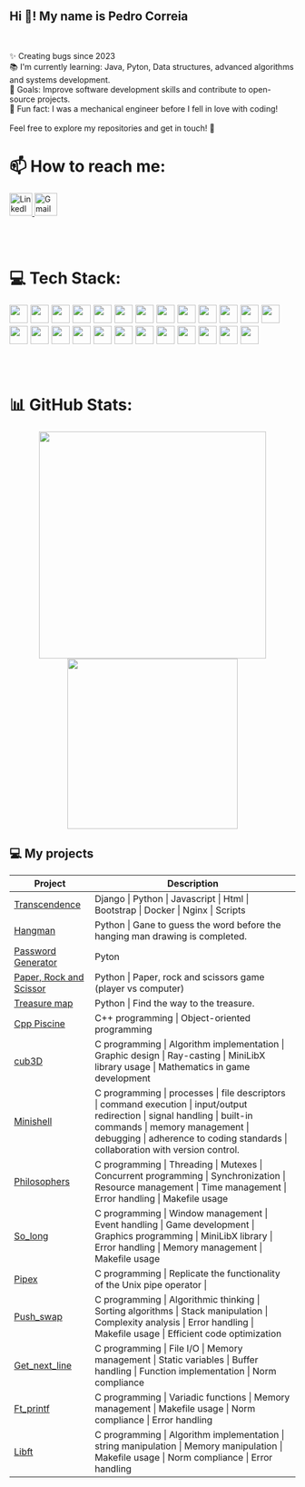 <br clear="both">
<h2 align="left">Hi 👋! My name is Pedro Correia</h2>


<br clear="both">
<p align="left">✨ Creating bugs since 2023<br>📚 I'm currently learning: Java, Pyton, Data structures, advanced algorithms and systems development.<br>🎯 Goals: Improve software development skills and contribute to open-source projects.<br>🎲 Fun fact: I was a mechanical engineer before I fell in love with coding!<br><br>Feel free to explore my repositories and get in touch! 🚀</p>

# 📫 How to reach me: 
<div>
  <a href="https://www.linkedin.com/in/pedro-veiga-correia/" target="_blank">
    <img src="https://skillicons.dev/icons?i=linkedin" width="40" alt="LinkedIn logo" />
  </a>
  <a href="mailto:correiapc@gmail.com" target="_blank">
    <img src="https://skillicons.dev/icons?i=gmail" width="40" alt="Gmail logo" />
  </a>
</div>
 
<br><br>

# 💻 Tech Stack:
<div style="display: flex; flex-wrap: wrap; gap: 5px;">
  <img src="https://skillicons.dev/icons?i=c" width="32" />
  <img src="https://skillicons.dev/icons?i=cpp" width="32" />
  <img src="https://skillicons.dev/icons?i=py" width="32" />
  <img src="https://skillicons.dev/icons?i=java" width="32" />
  <img src="https://skillicons.dev/icons?i=docker" width="32" />
  <img src="https://skillicons.dev/icons?i=django" width="32" />
  <img src="https://skillicons.dev/icons?i=javascript" width="32" />
  <img src="https://skillicons.dev/icons?i=css" width="32" />
  <img src="https://skillicons.dev/icons?i=html" width="32" />
  <img src="https://skillicons.dev/icons?i=bash" width="32" />
  <img src="https://skillicons.dev/icons?i=cmake" width="32" />
  <img src="https://skillicons.dev/icons?i=nginx" width="32" />
  <img src="https://skillicons.dev/icons?i=wordpress" width="32" />
  <img src="https://skillicons.dev/icons?i=linux" width="32" />
  <img src="https://skillicons.dev/icons?i=github" width="32" />
  <img src="https://skillicons.dev/icons?i=git" width="32" />
  <img src="https://skillicons.dev/icons?i=githubactions" width="32" />
  <img src="https://skillicons.dev/icons?i=vim" width="32" />
  <img src="https://skillicons.dev/icons?i=vscode" width="32" />
  <img src="https://skillicons.dev/icons?i=replit" width="32" />
  <img src="https://skillicons.dev/icons?i=eclipse" width="32" />
  <img src="https://skillicons.dev/icons?i=discord" width="32" />
  <img src="https://skillicons.dev/icons?i=linkedin" width="32" />
  <img src="https://skillicons.dev/icons?i=instagram" width="32" />
  <img src="https://skillicons.dev/icons?i=gmail" width="32" />
</div>




<br><br>

# 📊 GitHub Stats:
<p align="center">
  <img src="https://github-readme-stats.vercel.app/api?username=pveiga-c&theme=monokai&hide_border=true&include_all_commits=false&count_private=true" width="400"/>
   <img src="https://github-readme-stats.vercel.app/api/top-langs/?username=pveiga-c&theme=monokai&hide_border=true&include_all_commits=false&count_private=true&layout=compact" width="300"/>
</p>

## 💻 My projects

| Project | Description |
| --- | --- |
| [Transcendence](https://github.com/pveiga-c/ft_transcendence) | Django \| Python \| Javascript \| Html \| Bootstrap \| Docker \| Nginx \| Scripts
| [Hangman](https://github.com/pveiga-c/Hangman) | Python \|  Gane to guess the word before the hanging man drawing is completed.
| [Password Generator]() | Pyton 
| [Paper, Rock and Scissor]() | Python \| Paper, rock and scissors game (player vs computer)
| [Treasure map]() | Python \| Find the way to the treasure.
| [Cpp Piscine](https://github.com/pveiga-c/Cpp) |  C++ programming \| Object-oriented programming
| [cub3D](https://github.com/pfviegas/cub3D) |  C programming \| Algorithm implementation \| Graphic design \| Ray-casting \| MiniLibX library usage \| Mathematics in game development
| [Minishell](https://github.com/pveiga-c/minishell_42) | C programming \| processes \| file descriptors \| command execution \| input/output redirection \| signal handling \| built-in commands \| memory management \| debugging \| adherence to coding standards \| collaboration with version control. 
| [Philosophers](https://github.com/pveiga-c/philosophers_42) | C programming \| Threading \| Mutexes \| Concurrent programming \| Synchronization \| Resource management \| Time management \| Error handling \| Makefile usage 
| [So_long](https://github.com/pveiga-c/so_long_42) | C programming \| Window management \| Event handling \| Game development \| Graphics programming \| MiniLibX library \| Error handling \| Memory management \| Makefile usage
| [Pipex](https://github.com/pveiga-c/pipex_42) | C programming \| Replicate the functionality of the Unix pipe operator \|
| [Push_swap](https://github.com/pveiga-c/push_swap_42) | C programming \| Algorithmic thinking \| Sorting algorithms \| Stack manipulation \| Complexity analysis \| Error handling \| Makefile usage \| Efficient code optimization
| [Get_next_line](https://github.com/pveiga-c/get_next_line_42) | C programming \| File I/O \| Memory management \| Static variables \| Buffer handling \| Function implementation \| Norm compliance 
| [Ft_printf](https://github.com/pveiga-c/ft_printf_42) | C programming \| Variadic functions \| Memory management \| Makefile usage \| Norm compliance \| Error handling 
| [Libft](https://github.com/pveiga-c/libft_42) | C programming \| Algorithm implementation \| string manipulation \| Memory manipulation \| Makefile usage \| Norm compliance \| Error handling



